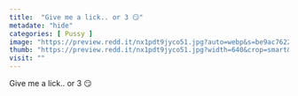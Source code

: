 ```yaml
---
title:  "Give me a lick.. or 3 😏"
metadate: "hide"
categories: [ Pussy ]
image: "https://preview.redd.it/nx1pdt9jyco51.jpg?auto=webp&s=be9ac7622411cc044ada12c490e5fee8c18331fe"
thumb: "https://preview.redd.it/nx1pdt9jyco51.jpg?width=640&crop=smart&auto=webp&s=730a2dc60c8673e59289959833e2c5f9edeed088"
visit: ""
---
```

Give me a lick.. or 3 😏
